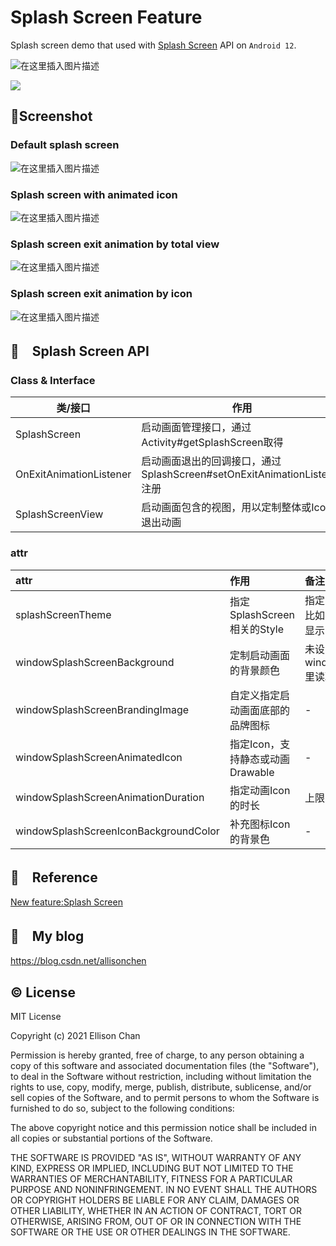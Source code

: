 # Splash Screen Feature
Splash screen demo that used with [Splash Screen](https://developer.android.google.cn/reference/android/window/SplashScreen) API on `Android 12`.

![在这里插入图片描述](https://img-blog.csdnimg.cn/20210514235447782.jpg)

![](https://img-blog.csdnimg.cn/img_convert/06cb7a569e6968912d6a9a369bb486a7.png)

## :camera_flash:Screenshot
### Default splash screen

![在这里插入图片描述](https://img-blog.csdnimg.cn/20210514235608908.gif#pic_center)

### Splash screen with animated icon

![在这里插入图片描述](https://img-blog.csdnimg.cn/20210514235916608.gif#pic_center)

### Splash screen exit animation by total view

![在这里插入图片描述](https://img-blog.csdnimg.cn/20210515000406406.gif#pic_center)

### Splash screen exit animation by icon

![在这里插入图片描述](https://img-blog.csdnimg.cn/20210514235535862.gif#pic_center)


## :orange_book:　Splash Screen API

###  Class & Interface
| 类/接口                 | 作用                                                         |
| ----------------------- | ------------------------------------------------------------ |
| SplashScreen            | 启动画面管理接口，通过Activity#getSplashScreen取得           |
| OnExitAnimationListener | 启动画面退出的回调接口，通过SplashScreen#setOnExitAnimationListener注册 |
| SplashScreenView        | 启动画面包含的视图，用以定制整体或Icon的退出动画             |

### attr

| attr                                  | 作用                             | 备注                                     |
| :------------------------------------ | :------------------------------- | :--------------------------------------- |
| splashScreenTheme                     | 指定SplashScreen相关的Style      | 指定的style有些问题比如brand图片会不显示 |
| windowSplashScreenBackground          | 定制启动画面的背景颜色           | 未设置的话从windowBackground里读取       |
| windowSplashScreenBrandingImage       | 自定义指定启动画面底部的品牌图标 | -                                        |
| windowSplashScreenAnimatedIcon        | 指定Icon，支持静态或动画Drawable | -                                        |
| windowSplashScreenAnimationDuration   | 指定动画Icon的时长               | 上限为1000ms                             |
| windowSplashScreenIconBackgroundColor | 补充图标Icon的背景色             | -                                        |

## :orange_book:　Reference
[New feature:Splash Screen](https://developer.android.google.cn/about/versions/12/features/splash-screen)

## :orange_book:　My blog

<https://blog.csdn.net/allisonchen>

## :copyright: License
MIT License

Copyright (c) 2021 Ellison Chan

Permission is hereby granted, free of charge, to any person obtaining a copy
of this software and associated documentation files (the "Software"), to deal
in the Software without restriction, including without limitation the rights
to use, copy, modify, merge, publish, distribute, sublicense, and/or sell
copies of the Software, and to permit persons to whom the Software is
furnished to do so, subject to the following conditions:

The above copyright notice and this permission notice shall be included in all
copies or substantial portions of the Software.

THE SOFTWARE IS PROVIDED "AS IS", WITHOUT WARRANTY OF ANY KIND, EXPRESS OR
IMPLIED, INCLUDING BUT NOT LIMITED TO THE WARRANTIES OF MERCHANTABILITY,
FITNESS FOR A PARTICULAR PURPOSE AND NONINFRINGEMENT. IN NO EVENT SHALL THE
AUTHORS OR COPYRIGHT HOLDERS BE LIABLE FOR ANY CLAIM, DAMAGES OR OTHER
LIABILITY, WHETHER IN AN ACTION OF CONTRACT, TORT OR OTHERWISE, ARISING FROM,
OUT OF OR IN CONNECTION WITH THE SOFTWARE OR THE USE OR OTHER DEALINGS IN THE
SOFTWARE.